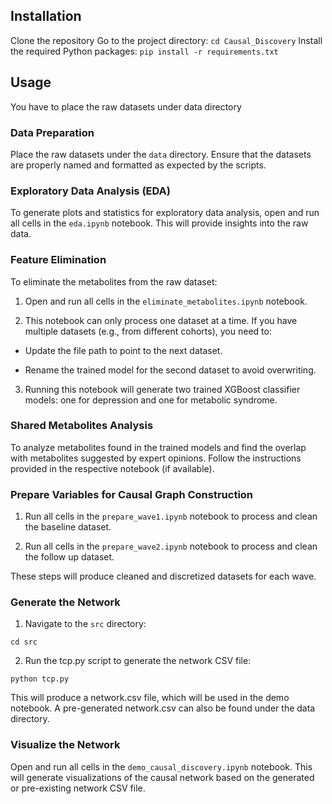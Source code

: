## Installation
Clone the repository
Go to the project directory:
`cd Causal_Discovery`
Install the required Python packages:
`pip install -r requirements.txt`

## Usage
You have to place the raw datasets under data directory

### Data Preparation
Place the raw datasets under the `data` directory. Ensure that the datasets are properly named and formatted as expected by the scripts.

### Exploratory Data Analysis (EDA)
To generate plots and statistics for exploratory data analysis, open and run all cells in the `eda.ipynb` notebook. This will provide insights into the raw data.

### Feature Elimination
To eliminate the metabolites from the raw dataset:

1. Open and run all cells in the `eliminate_metabolites.ipynb` notebook.

2. This notebook can only process one dataset at a time. If you have multiple datasets (e.g., from different cohorts), you need to:

- Update the file path to point to the next dataset.

- Rename the trained model for the second dataset to avoid overwriting.

3. Running this notebook will generate two trained XGBoost classifier models: one for depression and one for metabolic syndrome.

  
### Shared Metabolites Analysis
To analyze metabolites found in the trained models and find the overlap with metabolites suggested by expert opinions. Follow the instructions provided in the respective notebook (if available).

### Prepare Variables for Causal Graph Construction
1. Run all cells in the `prepare_wave1.ipynb` notebook to process and clean the baseline dataset.

2. Run all cells in the `prepare_wave2.ipynb` notebook to process and clean the follow up dataset.

These steps will produce cleaned and discretized datasets for each wave.

### Generate the Network
1. Navigate to the `src` directory:

```
cd src
```
2. Run the tcp.py script to generate the network CSV file:

```
python tcp.py
```
This will produce a network.csv file, which will be used in the demo notebook. A pre-generated network.csv can also be found under the data directory.

### Visualize the Network
Open and run all cells in the `demo_causal_discovery.ipynb` notebook. This will generate visualizations of the causal network based on the generated or pre-existing network CSV file.